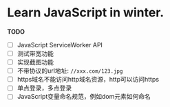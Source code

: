 # Learn JavaScript in winter.

__TODO__

- [ ] JavaScript ServiceWorker API
- [ ] 测试带宽功能
- [ ] 实现截图功能
- [ ] 不带协议的url地址: `//xxx.com/123.jpg`
- [ ] https域名不能访问http域名资源，http可以访问https
- [ ] 单点登录，多点登录
- [ ] JavaScript变量命名规范，例如dom元素如何命名
